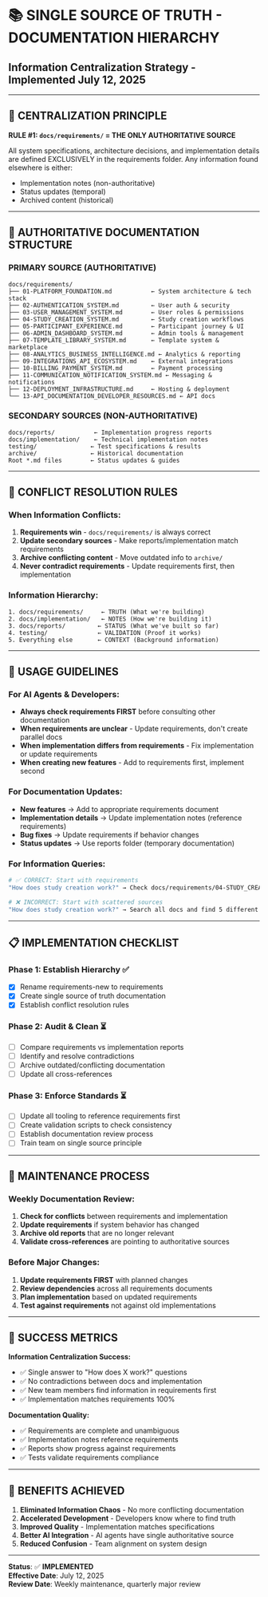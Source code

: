 # 📚 SINGLE SOURCE OF TRUTH - DOCUMENTATION HIERARCHY
## Information Centralization Strategy - Implemented July 12, 2025

---

## 🎯 CENTRALIZATION PRINCIPLE

**RULE #1: `docs/requirements/` = THE ONLY AUTHORITATIVE SOURCE**

All system specifications, architecture decisions, and implementation details are defined EXCLUSIVELY in the requirements folder. Any information found elsewhere is either:
- Implementation notes (non-authoritative)
- Status updates (temporal)
- Archived content (historical)

---

## 📁 AUTHORITATIVE DOCUMENTATION STRUCTURE

### **PRIMARY SOURCE (AUTHORITATIVE)**
```
docs/requirements/
├── 01-PLATFORM_FOUNDATION.md           ← System architecture & tech stack
├── 02-AUTHENTICATION_SYSTEM.md         ← User auth & security
├── 03-USER_MANAGEMENT_SYSTEM.md        ← User roles & permissions  
├── 04-STUDY_CREATION_SYSTEM.md         ← Study creation workflows
├── 05-PARTICIPANT_EXPERIENCE.md        ← Participant journey & UI
├── 06-ADMIN_DASHBOARD_SYSTEM.md        ← Admin tools & management
├── 07-TEMPLATE_LIBRARY_SYSTEM.md       ← Template system & marketplace
├── 08-ANALYTICS_BUSINESS_INTELLIGENCE.md ← Analytics & reporting
├── 09-INTEGRATIONS_API_ECOSYSTEM.md    ← External integrations
├── 10-BILLING_PAYMENT_SYSTEM.md        ← Payment processing
├── 11-COMMUNICATION_NOTIFICATION_SYSTEM.md ← Messaging & notifications
├── 12-DEPLOYMENT_INFRASTRUCTURE.md     ← Hosting & deployment
└── 13-API_DOCUMENTATION_DEVELOPER_RESOURCES.md ← API docs
```

### **SECONDARY SOURCES (NON-AUTHORITATIVE)**
```
docs/reports/           ← Implementation progress reports
docs/implementation/    ← Technical implementation notes  
testing/               ← Test specifications & results
archive/               ← Historical documentation
Root *.md files        ← Status updates & guides
```

---

## 🚨 CONFLICT RESOLUTION RULES

### **When Information Conflicts:**
1. **Requirements win** - `docs/requirements/` is always correct
2. **Update secondary sources** - Make reports/implementation match requirements
3. **Archive conflicting content** - Move outdated info to `archive/`
4. **Never contradict requirements** - Update requirements first, then implementation

### **Information Hierarchy:**
```
1. docs/requirements/     ← TRUTH (What we're building)
2. docs/implementation/   ← NOTES (How we're building it)
3. docs/reports/         ← STATUS (What we've built so far)
4. testing/              ← VALIDATION (Proof it works)
5. Everything else       ← CONTEXT (Background information)
```

---

## 🎯 USAGE GUIDELINES

### **For AI Agents & Developers:**
- **Always check requirements FIRST** before consulting other documentation
- **When requirements are unclear** - Update requirements, don't create parallel docs
- **When implementation differs from requirements** - Fix implementation or update requirements
- **When creating new features** - Add to requirements first, implement second

### **For Documentation Updates:**
- **New features** → Add to appropriate requirements document
- **Implementation details** → Update implementation notes (reference requirements)
- **Bug fixes** → Update requirements if behavior changes
- **Status updates** → Use reports folder (temporary documentation)

### **For Information Queries:**
```bash
# ✅ CORRECT: Start with requirements
"How does study creation work?" → Check docs/requirements/04-STUDY_CREATION_SYSTEM.md

# ❌ INCORRECT: Start with scattered sources  
"How does study creation work?" → Search all docs and find 5 different answers
```

---

## 📋 IMPLEMENTATION CHECKLIST

### **Phase 1: Establish Hierarchy ✅**
- [x] Rename requirements-new to requirements
- [x] Create single source of truth documentation
- [x] Establish conflict resolution rules

### **Phase 2: Audit & Clean ⏳**
- [ ] Compare requirements vs implementation reports
- [ ] Identify and resolve contradictions  
- [ ] Archive outdated/conflicting documentation
- [ ] Update all cross-references

### **Phase 3: Enforce Standards ⏳**
- [ ] Update all tooling to reference requirements first
- [ ] Create validation scripts to check consistency
- [ ] Establish documentation review process
- [ ] Train team on single source principle

---

## 🔄 MAINTENANCE PROCESS

### **Weekly Documentation Review:**
1. **Check for conflicts** between requirements and implementation
2. **Update requirements** if system behavior has changed
3. **Archive old reports** that are no longer relevant
4. **Validate cross-references** are pointing to authoritative sources

### **Before Major Changes:**
1. **Update requirements FIRST** with planned changes
2. **Review dependencies** across all requirements documents  
3. **Plan implementation** based on updated requirements
4. **Test against requirements** not against old implementations

---

## 🎯 SUCCESS METRICS

**Information Centralization Success:**
- ✅ Single answer to "How does X work?" questions
- ✅ No contradictions between docs and implementation
- ✅ New team members find information in requirements first
- ✅ Implementation matches requirements 100%

**Documentation Quality:**
- ✅ Requirements are complete and unambiguous
- ✅ Implementation notes reference requirements
- ✅ Reports show progress against requirements
- ✅ Tests validate requirements compliance

---

## 🚀 BENEFITS ACHIEVED

1. **Eliminated Information Chaos** - No more conflicting documentation
2. **Accelerated Development** - Developers know where to find truth
3. **Improved Quality** - Implementation matches specifications
4. **Better AI Integration** - AI agents have single authoritative source
5. **Reduced Confusion** - Team alignment on system design

---

**Status**: ✅ **IMPLEMENTED**  
**Effective Date**: July 12, 2025  
**Review Date**: Weekly maintenance, quarterly major review
